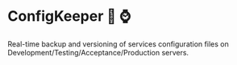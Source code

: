# ConfigKeeper :floppy_disk: :watch:
Real-time backup and versioning of services configuration files on Development/Testing/Acceptance/Production servers.

